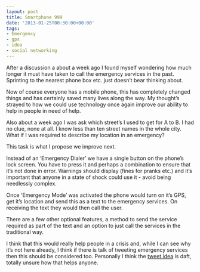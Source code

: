 ```yaml
---
layout: post
title: Smartphone 999
date: '2013-01-25T00:30:00+00:00'
tags:
- Emergency
- gps
- idea
- social networking
---
```

After a discussion a about a week ago I found myself wondering how much longer it must have taken to call the emergency services in the past. Sprinting to the nearest phone box etc. just doesn’t bear thinking about.

Now of course everyone has a mobile phone, this has completely changed things and has certainly saved many lives along the way. My thought’s strayed to how we could use technology once again improve our ability to help in people in need of help.

Also about a week ago I was ask which street’s I used to get for A to B. I had no clue, none at all. I know less than ten street names in the whole city. What if I was required to describe my location in an emergency?

This task is what I propose we improve next.

Instead of an ‘Emergency Dialer’ we have a single button on the phone’s lock screen. You have to press it and perhaps a combination to ensure that it’s not done in error. Warnings should display (fines for pranks etc.) and it’s important that anyone in a state of shock could use it - avoid being needlessly complex.

Once 'Emergency Mode’ was activated the phone would turn on it’s GPS, get it’s location and send this as a text to the emergency services. On receiving the text they would then call the user.

There are a few other optional features, a method to send the service required as part of the text and an option to just call the services in the traditional way.

I think that this would really help people in a crisis and, while I can see why it’s not here already, I think if there is talk of tweeting emergency services then this should be considered too. Personally I think the [tweet idea](http://blog.whiteoaks.co.uk/2012/12/20/-999-emergency-services-putting-their-trust-in-social-media.aspx) is daft, totally unsure how that helps anyone.
